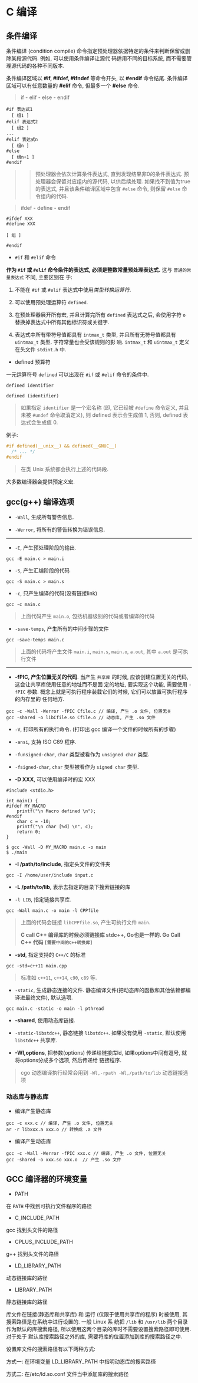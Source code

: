 # C 编译

## 条件编译

条件编译 (condition compile) 命令指定预处理器依据特定的条件来判断保留或删除某段源代码. 例如, 可以使用条件编译让源代
码适用不同的目标系统, 而不需要管理源代码的各种不同版本.

条件编译区域以 **#if, #ifdef, #ifndef** 等命令开头, 以 **#endif** 命令结尾. 条件编译区域可以有任意数量的 **#elif** 
命令, 但最多一个 **#else** 命令.

> if - elif - else - endif

```
#if 表达式1
  [ 组1 ]
#elif 表达式2
  [ 组2 ]
...
#elif 表达式n
  [ 组n ]
#else
  [ 组n+1 ]
#endif
```

>> 预处理器会依次计算条件表达式, 直到发现结果非0的条件表达式. 预处理器会保留对应组内的源代码, 以供后续处理.
>> 如果找不到值为true的表达式, 并且该条件编译区域中包含 `#else` 命令, 则保留 `#else` 命令组内的代码.


> ifdef - define - endif

```
#ifdef XXX
#define XXX

[ 组 ]

#endif
```

- `#if` 和 `#elif` 命令 

**作为 `#if` 或 `#elif` 命令条件的表达式, 必须是整数常量预处理表达式.** 这与 `普通的常量表达式` 不同, 主要区别在
于:

1) 不能在 `#if` 或 `#elif` 表达式中使用*类型转换运算符*.

2) 可以使用预处理运算符 `defined`.

3) 在预处理器展开所有宏, 并且计算完所有 `defined` 表达式之后, 会使用字符 `o` 替换掉表达式中所有其他标识符或关键字.

4) 表达式中所有带符号值都具有 `intmax_t` 类型, 并且所有无符号值都具有 `uintmax_t` 类型. 字符常量也会受该规则的影
响. `intmax_t` 和 `uintmax_t` 定义在头文件 `stdint.h` 中.


- defined 预算符

一元运算符号 `defined` 可以出现在 `#if` 或 `#elif` 命令的条件中.

```
defined identifier

defined (identifier)
``` 

> 如果指定 `identifier` 是一个宏名称 (即, 它已经被 `#define` 命令定义, 并且未被 `#undef` 命令取消定义), 则
> defined 表示会生成值 1, 否则, defined 表达式会生成值 0.

例子:

```c
#if defined(__unix__) && defined(__GNUC__)
  /* ... */
#endif
```

> 在类 Unix 系统都会执行上述的代码段.

大多数编译器会提供预定义宏.

## gcc(g++) 编译选项

- `-Wall`, 生成所有警告信息.

- `-Werror`, 将所有的警告转换为错误信息.

---

- `-E`, 产生预处理阶段的输出.

```
gcc -E main.c > main.i
```

- `-S`, 产生汇编阶段的代码

```
gcc -S main.c > main.s
```

- `-c`, 只产生编译的代码(没有链接link)

```
gcc -c main.c
```

> 上面代码产生 `main.o`, 包括机器级别的代码或者编译的代码


- `-save-temps`, 产生所有的中间步骤的文件

```
gcc -save-temps main.c
``` 

> 上面的代码将产生文件 `main.i`, `main.s`, `main.o`, `a.out`, 其中 `a.out` 是可执行文件 

---

- **-fPIC, 产生位置无关的代码**. 当产生 `共享库` 的时候, 应该创建位置无关的代码, 这会让共享库使用任意的地址而不是固
定的地址, 要实现这个功能, 需要使用 `-fPIC` 参数. 概念上就是可执行程序装载它们的时候, 它们可以放置可执行程序的内存里的
任何地方.

```
gcc -c -Wall -Werror -fPIC Cfile.c // 编译, 产生 .o 文件, 位置无关
gcc -shared -o libCfile.so Cfile.o // 动态库, 产生 .so 文件
```

- `-V`, 打印所有的执行命令. (打印出 gcc 编译一个文件的时候所有的步骤) 


- `-ansi`, 支持 ISO C89 程序.

- `-funsigned-char`, `char` 类型被看作为 `unsigned char` 类型.

- `-fsigned-char`, `char` 类型被看作为 `signed char` 类型.


- **-D XXX**, 可以使用编译时的宏 XXX

```cgo
#include <stdio.h>

int main() {
#ifdef MY_MACRD
    printf("\n Macro defined \n");
#endif
    char c = -10;
    printf("\n char [%d] \n", c);
    return 0;
}
```

```
$ gcc -Wall -D MY_MACRD main.c -o main
$ ./main
```

- **-I /path/to/include**, 指定头文件的文件夹

```
gcc -I /home/user/include input.c
```

- **-L /path/to/lib**, 表示去指定的目录下搜索链接的库

- `-l LIB`, 指定链接共享库.

```
gcc -Wall main.c -o main -l CPPfile
```

> 上面的代码会链接 `libCPPfile.so`, 产生可执行文件 `main`.
>
> **C call C++ 编译库的时候必须链接库 stdc++, Go也是一样的. Go Call C++ 代码 `[需要中间的C++转换库]`**


- **-std**, 指定支持的 `C++/C` 的标准

```
gcc -std=c++11 main.cpp
```

> 标准如 `c++11`, `c++14`, `c90`, `c89` 等.


- `-static`, 生成静态连接的文件. 静态编译文件(把动态库的函数和其他依赖都编译进最终文件), 默认选项.

```
gcc main.c -static -o main -l pthread
```

- **-shared**, 使用动态库链接.

- `-static-libstdc++`, 静态链接 `libstdc++`. 如果没有使用 `-static`, 默认使用 `libstdc++` 共享库.


- **-Wl,options**, 把参数(options) 传递给链接库ld, 如果options中间有逗号, 就将options分成多个选项, 然后传递给
链接程序.

> cgo 动态编译执行经常会用到 `-Wl,-rpath -Wl,/path/to/lib` 动态链接选项


### 动态库与静态库

- 编译产生静态库

```cgo
gcc -c xxx.c // 编译, 产生 .o 文件, 位置无关
ar -r libxxx.a xxx.o // 转换成 .a 文件
```


- 编译产生动态库

```cgo
gcc -c -Wall -Werror -fPIC xxx.c // 编译, 产生 .o 文件, 位置无关
gcc -shared -o xxx.so xxx.o  // 产生 .so 文件
```

## GCC 编译器的环境变量

- PATH

在 `PATH` 中找到可执行文件程序的路径


- C_INCLUDE_PATH

gcc 找到头文件的路径  


- CPLUS_INCLUDE_PATH

g++ 找到头文件的路径


- LD_LIBRARY_PATH

动态链接库的路径


- LIBRARY_PATH

静态链接库的路径

库文件在链接(静态库和共享库) 和 运行 (仅限于使用共享库的程序) 时被使用, 其搜索路径是在系统中进行设置的. 一般 Linux 系
统把 `/lib` 和 `/usr/lib` 两个目录作为默认的库搜索路径, 所以使用这两个目录的库时不需要设置搜索路径即可使用. 对于处于
默认库搜索路径之外的库, 需要将库的位置添加到库的搜索路径之中. 

设置库文件的搜索路径有以下两种方式:

方式一: 在环境变量 LD_LIBRARY_PATH 中指明动态库的搜索路径

方式二: 在/etc/ld.so.conf 文件当中添加库的搜索路径